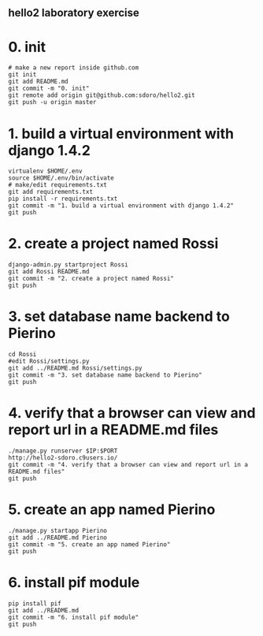 ## hello2 laboratory exercise

# 0. init

    # make a new report inside github.com
    git init
    git add README.md
    git commit -m "0. init"
    git remote add origin git@github.com:sdoro/hello2.git
    git push -u origin master

# 1. build a virtual environment with django 1.4.2

    virtualenv $HOME/.env
    source $HOME/.env/bin/activate
    # make/edit requirements.txt
    git add requirements.txt
    pip install -r requirements.txt
    git commit -m "1. build a virtual environment with django 1.4.2"
    git push

# 2. create a project named Rossi

    django-admin.py startproject Rossi
    git add Rossi README.md
    git commit -m "2. create a project named Rossi"
    git push

# 3. set database name backend to Pierino

    cd Rossi
    #edit Rossi/settings.py
    git add ../README.md Rossi/settings.py 
    git commit -m "3. set database name backend to Pierino"
    git push

# 4. verify that a browser can view and report url in a README.md files

    ./manage.py runserver $IP:$PORT
    http://hello2-sdoro.c9users.io/
    git commit -m "4. verify that a browser can view and report url in a README.md files"
    git push

# 5. create an app named Pierino

    ./manage.py startapp Pierino
    git add ../README.md Pierino
    git commit -m "5. create an app named Pierino"
    git push

# 6. install pif module

    pip install pif
    git add ../README.md
    git commit -m "6. install pif module"
    git push
